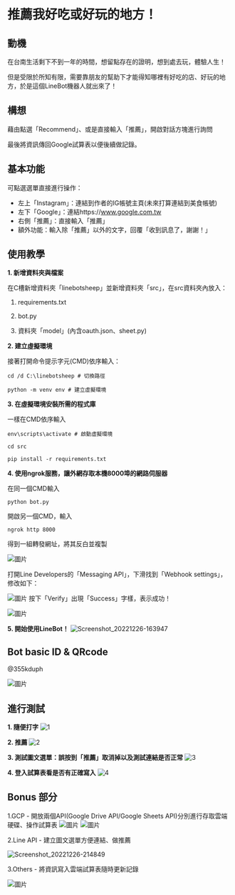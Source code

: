# 推薦我好吃或好玩的地方！

## 動機
在台南生活剩下不到一年的時間，想留點存在的證明，想到處去玩，體驗人生！

但是受限於所知有限，需要靠朋友的幫助下才能得知哪裡有好吃的店、好玩的地方，於是這個LineBot機器人就出來了！

## 構想
藉由點選「Recommend」、或是直接輸入「推薦」，開啟對話方塊進行詢問


最後將資訊傳回Google試算表以便後續做記錄。

## 基本功能
可點選選單直接進行操作：
* 左上「Instagram」：連結到作者的IG帳號主頁(未來打算連結到美食帳號)
* 左下「Google」：連結https://www.google.com.tw
* 右側「推薦」：直接輸入「推薦」
* 額外功能：輸入除「推薦」以外的文字，回覆「收到訊息了，謝謝！」
 
 
 
 
## 使用教學
**1. 新增資料夾與檔案**

在C槽新增資料夾「linebotsheep」並新增資料夾「src」，在src資料夾內放入：

  1. requirements.txt
  
  2. bot.py
  
  3. 資料夾「model」(內含oauth.json、sheet.py)
  
**2. 建立虛擬環境**

接著打開命令提示字元(CMD)依序輸入：
```
cd /d C:\linebotsheep # 切換路徑
```
```
python -m venv env # 建立虛擬環境
```

**3. 在虛擬環境安裝所需的程式庫**

一樣在CMD依序輸入
```
env\scripts\activate # 啟動虛擬環境
```
```
cd src
```
```
pip install -r requirements.txt
```

**4. 使用ngrok服務，讓外網存取本機8000埠的網路伺服器**

在同一個CMD輸入
```
python bot.py
```
開啟另一個CMD，輸入
```
ngrok http 8000
```
得到一組轉發網址，將其反白並複製

![圖片](https://user-images.githubusercontent.com/66719236/209523364-15cff7c4-c66e-491e-b935-bd36b1a55fd4.png)

打開Line Developers的「Messaging API」，下滑找到「Webhook settings」，修改如下：

![圖片](https://user-images.githubusercontent.com/66719236/209523717-d7e11a83-a92d-4815-bf51-af25e68179d6.png)
按下「Verify」出現「Success」字樣，表示成功！

![圖片](https://user-images.githubusercontent.com/66719236/209524007-739e01c2-01ed-4635-ad54-38ec7bc91e35.png)

**5. 開始使用LineBot！**
![Screenshot_20221226-163947](https://user-images.githubusercontent.com/66719236/209526746-bbc04bcc-706a-4299-98a8-8c036a85f5ec.png)

## Bot basic ID & QRcode
@355kduph

![圖片](https://user-images.githubusercontent.com/66719236/209520227-c71fba97-4c7b-49a9-8155-c3b82e34b2de.png)

## 進行測試

**1. 隨便打字**
![1](https://user-images.githubusercontent.com/66719236/209532373-043a4175-6d93-4907-959d-91092de6540d.png)

**2. 推薦**
![2](https://user-images.githubusercontent.com/66719236/209532413-535f5200-206a-4973-9978-640034fd484a.png)

**3. 測試圖文選單：誤按到「推薦」取消掉以及測試連結是否正常**
![3](https://user-images.githubusercontent.com/66719236/209532439-7c7aeccb-4a1a-49ea-931b-81592661b64d.png)


**4. 登入試算表看是否有正確寫入**
![4](https://user-images.githubusercontent.com/66719236/209532608-177c65d2-7463-47e6-aad7-7d390394b490.png)


## Bonus 部分
1.GCP - 開放兩個API(Google Drive API/Google Sheets API)分別進行存取雲端硬碟、操作試算表
![圖片](https://user-images.githubusercontent.com/66719236/209534192-45350c82-de73-4ea0-a200-1f86d36f448d.png)
![圖片](https://user-images.githubusercontent.com/66719236/209534215-c0a51eb9-3e15-4477-b793-6c0e58e01481.png)

2.Line API - 建立圖文選單方便連結、做推薦

![Screenshot_20221226-214849](https://user-images.githubusercontent.com/66719236/209555611-8fd540f0-c3b7-4fa6-a788-e0ee90768bca.png)

3.Others - 將資訊寫入雲端試算表隨時更新記錄

![圖片](https://user-images.githubusercontent.com/66719236/209529600-0380508f-0dfb-41be-afc1-c58c4a1c102b.png)

